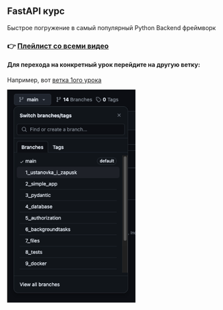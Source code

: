 ## FastAPI курс
Быстрое погружение в самый популярный Python Backend фреймворк

### 👉 [Плейлист со всеми видео](https://www.youtube.com/playlist?list=PLeLN0qH0-mCVQKZ8-W1LhxDcVlWtTALCS)


#### Для перехода на конкретный урок перейдите на другую ветку: 
Например, вот [ветка 1ого урока](https://github.com/artemonsh/fastapi-course/tree/1_ustanovka_i_zapusk) 

<img src="./docs/branches.png" alt="drawing" width="300"/>